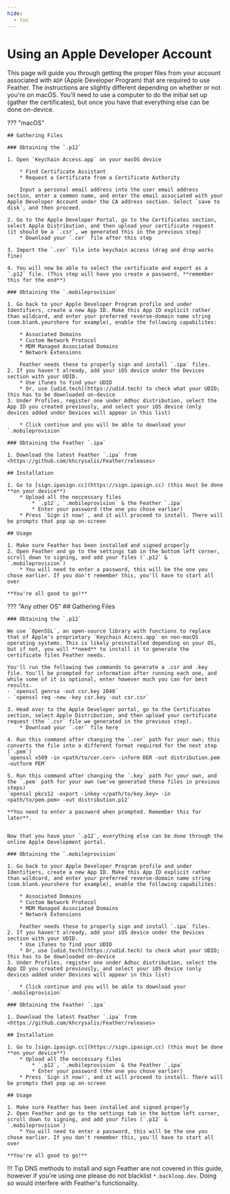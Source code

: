 ```yaml
---
hide:
  - toc
---
```


# Using an Apple Developer Account
This page will guide you through getting the proper files from your account associated with `ADP` (Apple Developer Program) that are required to use Feather. The instructions are slightly different depending on whether or not you're on macOS. You'll need to use a computer to do the initial set up (gather the certificates), but once you have that everything else can be done on-device.


??? "macOS"

    ## Gathering Files

    ### Obtaining the `.p12`

    1. Open `Keychain Access.app` on your macOS device

        * Find Certificate Assistant
        * Request a Certificate from a Certificate Authority

        Input a personal email address into the user email address section, enter a common name, and enter the email associated with your Apple Developer Account under the CA address section. Select `save to disk`, and then proceed.

    2. Go to the Apple Developer Portal, go to the Certificates section, select Apple Distribution, and then upload your certificate request (it should be a `.csr`, we generated this in the previous step)
        * Download your `.cer` file after this step

    3. Import the `.cer` file into keychain access (drag and drop works fine)

    4. You will now be able to select the certificate and export as a `.p12` file. (This step will have you create a password, **remember this for the end**)

    ### Obtaining the `.mobileprovision`

    1. Go back to your Apple Developer Program profile and under Identifiers, create a new App ID. Make this App ID explicit rather than wildcard, and enter your preferred reverse-domain name string (com.blank.yourshere for example), enable the following capabilites:

        * Associated Domains
        * Custom Network Protocol
        * MDM Managed Associated Domains
        * Network Extensions

        Feather needs these to properly sign and install `.ipa` files.
    2. If you haven't already, add your iOS device under the Devices section with your UDID.
        * Use iTunes to find your UDID
        * Or, use [udid.tech](https://udid.tech) to check what your UDID; this has to be downloaded on-device
    3. Under Profiles, register one under Adhoc distribution, select the App ID you created previously, and select your iOS device (only devices added under Devices will appear in this list)

        * Click continue and you will be able to download your `.mobileprovision`

    ### Obtaining the Feather `.ipa`

    1. Download the latest Feather `.ipa` from <https://github.com/khcrysalis/Feather/releases>

    ## Installation

    1. Go to [sign.ipasign.cc](https://sign.ipasign.cc) (this must be done **on your device**)
        * Upload all the neccessary files
            * `.p12`, `.mobileprovision` & the Feather `.ipa`
            * Enter your password (the one you chose earlier)
        * Press `Sign it now!`, and it will proceed to install. There will be prompts that pop up on-screen

    ## Usage 

    1. Make sure Feather has been installed and signed properly
    2. Open Feather and go to the settings tab in the bottom left corner, scroll down to signing, and add your files (`.p12` & `.mobileprovision`)
        * You will need to enter a password, this will be the one you chose earlier. If you don't remember this, you'll have to start all over

    **You're all good to go!**

??? "Any other OS"
    ## Gathering Files

    ### Obtaining the `.p12`

    We use `OpenSSL`, an open-source library with functions to replace that of Apple's proprietary `Keychain Access.app` on non-macOS operating systems. This is likely preinstalled depending on your OS, but if not, you will **need** to install it to generate the certificate files Feather needs.

    You'll run the following two commands to generate a .csr and .key file. You'll be prompted for information after running each one, and while some of it is optional, enter however much you can for best results.
    - `openssl genrsa -out csr.key 2048`
    - `openssl req -new -key csr.key -out csr.csr`

    3. Head over to the Apple Developer portal, go to the Certificates section, select Apple Distribution, and then upload your certificate request (the `.csr` file we generated in the previous step).
        * Download your `.cer` file here

    4. Run this command after changing the `.cer` path for your own; this converts the file into a different format required for the next step (`.pem`)
    `openssl x509 -in <path/to/cer.cer> -inform DER -out distribution.pem -outform PEM`

    5. Run this command after changing the `.key` path for your own, and the `.pem` path for your own (we've generated these files in previous steps)
    `openssl pkcs12 -export -inkey </path/to/key.key> -in <path/to/pem.pem> -out distribution.p12`

    **You need to enter a password when prompted. Remember this for later**.


    Now that you have your `.p12`, everything else can be done through the online Apple Development portal.

    ### Obtaining the `.mobileprovision`

    1. Go back to your Apple Developer Program profile and under Identifiers, create a new App ID. Make this App ID explicit rather than wildcard, and enter your preferred reverse-domain name string (com.blank.yourshere for example), enable the following capabilites:

        * Associated Domains
        * Custom Network Protocol
        * MDM Managed Associated Domains
        * Network Extensions

        Feather needs these to properly sign and install `.ipa` files.
    2. If you haven't already, add your iOS device under the Devices section with your UDID.
        * Use iTunes to find your UDID
        * Or, use [udid.tech](https://udid.tech) to check what your UDID; this has to be downloaded on-device
    3. Under Profiles, register one under Adhoc distribution, select the App ID you created previously, and select your iOS device (only devices added under Devices will appear in this list)

        * Click continue and you will be able to download your `.mobileprovision`

    ### Obtaining the Feather `.ipa`

    1. Download the latest Feather `.ipa` from <https://github.com/khcrysalis/Feather/releases>

    ## Installation

    1. Go to [sign.ipasign.cc](https://sign.ipasign.cc) (this must be done **on your device**)
        * Upload all the neccessary files
            * `.p12`, `.mobileprovision` & the Feather `.ipa`
            * Enter your password (the one you chose earlier)
        * Press `Sign it now!`, and it will proceed to install. There will be prompts that pop up on-screen

    ## Usage 

    1. Make sure Feather has been installed and signed properly
    2. Open Feather and go to the settings tab in the bottom left corner, scroll down to signing, and add your files (`.p12` & `.mobileprovision`)
        * You will need to enter a password, this will be the one you chose earlier. If you don't remember this, you'll have to start all over

    **You're all good to go!**

!!! Tip
    DNS methods to install and sign Feather are not covered in this guide, however if you're using one please do not blacklist `*.backloop.dev`. Doing so would interfere with Feather's functionality.